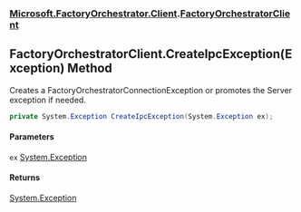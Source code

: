 ### [Microsoft.FactoryOrchestrator.Client](Microsoft_FactoryOrchestrator_Client.md 'Microsoft.FactoryOrchestrator.Client').[FactoryOrchestratorClient](Microsoft_FactoryOrchestrator_Client_FactoryOrchestratorClient.md 'Microsoft.FactoryOrchestrator.Client.FactoryOrchestratorClient')
## FactoryOrchestratorClient.CreateIpcException(Exception) Method
Creates a FactoryOrchestratorConnectionException or promotes the Server exception if needed.  
```csharp
private System.Exception CreateIpcException(System.Exception ex);
```
#### Parameters
<a name='Microsoft_FactoryOrchestrator_Client_FactoryOrchestratorClient_CreateIpcException(System_Exception)_ex'></a>
`ex` [System.Exception](https://docs.microsoft.com/en-us/dotnet/api/System.Exception 'System.Exception')  
  
#### Returns
[System.Exception](https://docs.microsoft.com/en-us/dotnet/api/System.Exception 'System.Exception')  
